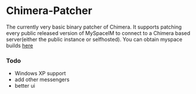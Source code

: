﻿# Chimera-Patcher
The currently very basic binary patcher of Chimera. It supports patching every public released version of MySpaceIM to connect to a Chimera based server(either the public instance or selfhosted). You can obtain myspace builds [here](https://cdn.eintim.me/‍‍ඞඞඞ​ඞඞඞ‍ඞ‍ඞ​ඞඞ​ඞඞඞඞ‍ඞඞ‍ඞ​​ඞ​‍ඞඞ‍ඞ‍‍‍‍ඞ)

### Todo
- Windows XP support
- add other messengers
- better ui
